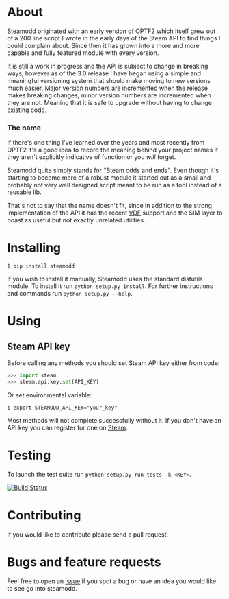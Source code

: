 # About #

Steamodd originated with an early version of OPTF2 which itself
grew out of a 200 line script I wrote in the early days of the
Steam API to find things I could complain about. Since then it
has grown into a more and more capable and fully featured module
with every version.

It is still a work in progress and the API is subject to change
in breaking ways, however as of the 3.0 release I have began using
a simple and meaningful versioning system that should make moving
to new versions much easier. Major version numbers are incremented
when the release makes breaking changes, minor version numbers
are incremented when they are not. Meaning that it is safe to
upgrade without having to change existing code.

### The name ###

If there's one thing I've learned over the years and most recently
from OPTF2 it's a good idea to record the meaning behind your project
names if they aren't explicitly indicative of function or you *will*
forget.

Steamodd quite simply stands for "Steam odds and ends". Even though
it's starting to become more of a robust module it started out as a small
and probably not very well designed script meant to be run as a tool instead
of a reusable lib.

That's not to say that the name doesn't fit, since in
addition to the strong implementation of the API it has the recent
[VDF](http://wiki.teamfortress.com/wiki/WebAPI/VDF) support and the SIM
layer to boast as useful but not exactly unrelated utilities.

# Installing #

    $ pip install steamodd

If you wish to install it manually, Steamodd uses the standard distutils
module. To install it run `python setup.py install`. For further instructions
and commands run `python setup.py --help`.

# Using #

## Steam API key ##

Before calling any methods you should set Steam API key either from code:

```python
>>> import steam
>>> steam.api.key.set(API_KEY)
```

Or set environmental variable:

    $ export STEAMODD_API_KEY="your_key"

Most methods will not complete successfully without it. If you don't have an
API key you can register for one on [Steam](http://steamcommunity.com/dev/apikey).

# Testing #

To launch the test suite run `python setup.py run_tests -k <KEY>`.

[![Build Status](https://travis-ci.org/Lagg/steamodd.png)](https://travis-ci.org/Lagg/steamodd)

# Contributing #

If you would like to contribute please send a pull request.

# Bugs and feature requests #

Feel free to open an [issue](https://github.com/Lagg/steamodd/issues)
if you spot a bug or have an idea you would like to see go into steamodd.
